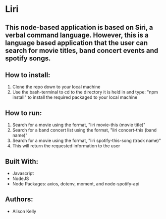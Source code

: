 # Liri

## This node-based application is based on Siri, a verbal command language. However, this is a language based application that the user can search for movie titles, band concert events and spotify songs.


## How to install: 
1. Clone the repo down to your local machine
2. Use the bash-terminal to cd to the directory it is held in and type: "npm install" to install the required packaged to your local machine

## How to run: 

1. Search for a movie using the format, "liri movie-this (movie title)"
2. Search for a band concert list using the format, "liri concert-this (band name)"
3. Search for a movie using the format, "liri spotify-this-song (track name)"
4. This will return the requested information to the user


## Built With:
* Javascript
* NodeJS
* Node Packages: axios, dotenv, moment, and node-spotify-api


## Authors: 
* Alison Kelly
